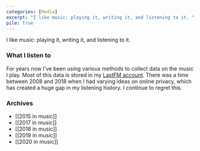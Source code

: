 ```yaml
---
categories: [Media]
excerpt: "I like music: playing it, writing it, and listening to it. "
pile: true
---
```

I like music: playing it, writing it, and listening to it. 

### What I listen to
For years now I've been using various methods to collect data on the music I play. Most of this data is stored in my [LastFM account](https://www.last.fm/user/zinzywaleson). There was a time between 2008 and 2018 when I had varying ideas on online privacy, which has created a huge gap in my listening history. I continue to regret this.

### Archives
- [[2015 in music]]
- [[2017 in music]]
- [[2018 in music]]
- [[2019 in music]]
- [[2020 in music]]